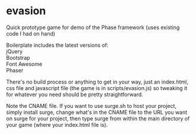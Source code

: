 # evasion
Quick prototype game for demo of the Phase framework (uses existing code I had on hand)

Boilerplate includes the latest versions of:    
jQuery    
Bootstrap     
Font Awesome     
Phaser    

There's no build process or anything to get in your way, just an index.html, css file and javascript file (the game is in scripts/evasion.js) so tweaking it for whatever you need should be pretty straightforward.

Note the CNAME file. If you want to use surge.sh to host your project, simply install surge, change what's in the CNAME file to the URL you want on surge for your project, then type surge from within the main directory of your game (where your index.html file is).
